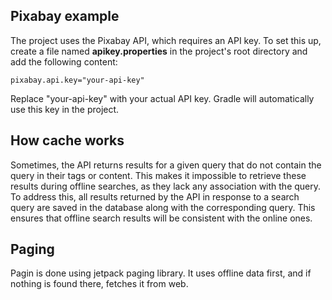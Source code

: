 ## **Pixabay example**

The project uses the Pixabay API, which requires an API key. To set this up, create a file named **apikey.properties** in the project's root directory and add the following content:

```
pixabay.api.key="your-api-key"
```

Replace "your-api-key" with your actual API key. Gradle will automatically use this key in the project.

## **How cache works**

Sometimes, the API returns results for a given query that do not contain the query in their tags or content. This makes it impossible to retrieve these results during offline searches, as they lack any association with the query. To address this, all results returned by the API in response to a search query are saved in the database along with the corresponding query. This ensures that offline search results will be consistent with the online ones.

## **Paging**

Pagin is done using jetpack paging library. It uses offline data first, and if nothing is found there, fetches it from web.